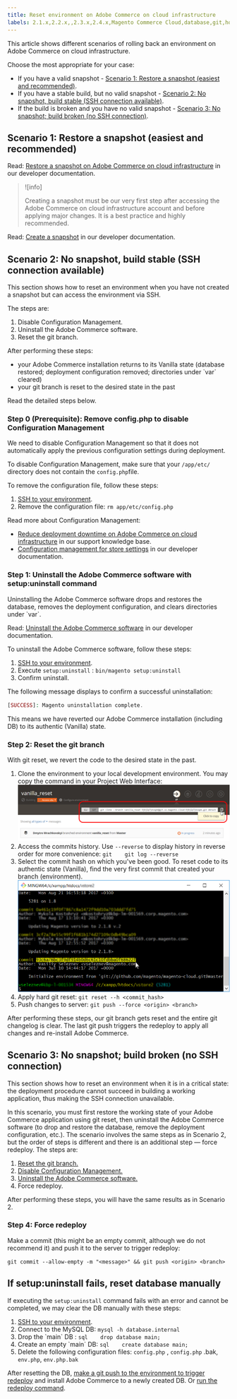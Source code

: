 ```yaml
---
title: Reset environment on Adobe Commerce on cloud infrastructure
labels: 2.1.x,2.2.x,,2.3.x,2.4.x,Magento Commerce Cloud,database,git,how to,restore,roll back,snapshot,uninstall,Adobe Commerce,cloud infrastructure
---
```


This article shows different scenarios of rolling back an environment on Adobe Commerce on cloud infrastructure.

Choose the most appropriate for your case:

* If you have a valid snapshot - [Scenario 1: Restore a snapshot (easiest and recommended)](#scen1).
* If you have a stable build, but no valid snapshot - [Scenario 2: No snapshot, build stable (SSH connection available)](#scen2).
* If the build is broken and you have no valid snapshot - [Scenario 3: No snapshot; build broken (no SSH connection)](#scen3).

## Scenario 1: Restore a snapshot (easiest and recommended)

Read: [Restore a snapshot on Adobe Commerce on cloud infrastructure](https://devdocs.magento.com/cloud/project/project-webint-snap.html#restore-snapshot) in our developer documentation.

>![info]
>
>Creating a snapshot must be our very first step after accessing the Adobe Commerce on cloud infrastructure account and before applying major changes. It is a best practice and highly recommended.

Read: [Create a snapshot](https://devdocs.magento.com/cloud/project/project-webint-snap.html#create-snapshot) in our developer documentation.

## Scenario 2: No snapshot, build stable (SSH connection available)

This section shows how to reset an environment when you have not created a snapshot but can access the environment via SSH.

The steps are:

1. Disable Configuration Management.
1. Uninstall the Adobe Commerce software.
1. Reset the git branch.

After performing these steps:

* your Adobe Commerce installation returns to its Vanilla state (database restored; deployment configuration removed; directories under \`var\` cleared)
* your git branch is reset to the desired state in the past

Read the detailed steps below.

### Step 0 (Prerequisite): Remove config.php to disable Configuration Management

We need to disable Configuration Management so that it does not automatically apply the previous configuration settings during deployment.

To disable Configuration Management, make sure that your `/app/etc/` directory does not contain the `config.php`file.

To remove the configuration file, follow these steps:

1. [SSH to your environment](https://devdocs.magento.com/cloud/env/environments-ssh.html#ssh).
1. Remove the configuration file: ```rm app/etc/config.php```    
   

Read more about Configuration Management:

* [Reduce deployment downtime on Adobe Commerce on cloud infrastructure](https://support.magento.com/hc/en-us/articles/115003169574) in our support knowledge base.
* [Configuration management for store settings](https://devdocs.magento.com/cloud/live/sens-data-over.html) in our developer documentation.

### Step 1: Uninstall the Adobe Commerce software with setup:uninstall command

>
Uninstalling the Adobe Commerce software drops and restores the database, removes the deployment configuration, and clears directories under \`var\`.

Read: [Uninstall the Adobe Commerce software](https://devdocs.magento.com/guides/v2.4/install-gde/install/cli/install-cli-uninstall.html) in our developer documentation.

To uninstall the Adobe Commerce software, follow these steps:

1. [SSH to your environment](https://devdocs.magento.com/cloud/env/environments-ssh.html#ssh).
1. Execute `setup:uninstall` :    ```bin/magento setup:uninstall```    
1. Confirm uninstall.

The following message displays to confirm a successful uninstallation:

```php
[SUCCESS]: Magento uninstallation complete.
```

This means we have reverted our Adobe Commerce installation (including DB) to its authentic (Vanilla) state.

### Step 2: Reset the git branch

With git reset, we revert the code to the desired state in the past.

1. Clone the environment to your local development environment. You may copy the command in your Project Web Interface:    ![copy_git_clone.png](assets/copy_git_clone.png)    
1. Access the commits history. Use `--reverse` to display history in reverse order for more convenience:    ```git    git log --reverse    ```    
1. Select the commit hash on which you've been good. To reset code to its authentic state (Vanilla), find the very first commit that created your branch (environment).    ![Selecting a commit hash in git console](assets/select_commit_hash.png)    
1. Apply hard git reset:    ```git reset --h <commit_hash>```    
1. Push changes to server:    ```git push --force <origin> <branch>```    

After performing these steps, our git branch gets reset and the entire git changelog is clear. The last git push triggers the redeploy to apply all changes and re-install Adobe Commerce.

## Scenario 3: No snapshot; build broken (no SSH connection)

This section shows how to reset an environment when it is in a critical state: the deployment procedure cannot succeed in building a working application, thus making the SSH connection unavailable.

In this scenario, you must first restore the working state of your Adobe Commerce application using git reset, then uninstall the Adobe Commerce software (to drop and restore the database, remove the deployment configuration, etc.). The scenario involves the same steps as in Scenario 2, but the order of steps is different and there is an additional step — force redeploy. The steps are:

1. [Reset the git branch.](https://support.magento.com/hc/en-us/articles/360000852534#reset-git-branch)
1. [Disable Configuration Management.](https://support.magento.com/hc/en-us/articles/360000852534#disable_config_management)
1. [Uninstall the Adobe Commerce software.](https://support.magento.com/hc/en-us/articles/360000852534#setup-uninstall)
1. Force redeploy.

After performing these steps, you will have the same results as in Scenario 2.

### Step 4: Force redeploy

Make a commit (this might be an empty commit, although we do not recommend it) and push it to the server to trigger redeploy:

```git
git commit --allow-empty -m "<message>" && git push <origin> <branch>
```

## If setup:uninstall fails, reset database manually

If executing the `setup:uninstall` command fails with an error and cannot be completed, we may clear the DB manually with these steps:

1. [SSH to your environment](https://devdocs.magento.com/cloud/env/environments-ssh.html#ssh).
1. Connect to the MySQL DB:    ```mysql -h database.internal```    
1. Drop the \`main\` DB :    ```sql    drop database main;```    
1. Create an empty \`main\` DB:    ```sql    create database main;```    
1. Delete the following configuration files: `config.php` , `config.php` .bak, `env.php`, `env.php.bak`

After resetting the DB, [make a git push to the environment to trigger redeploy](https://devdocs.magento.com/guides/v2.3/cloud/reference/cli-ref-topic.html#git-commands) and install Adobe Commerce to a newly created DB. Or [run the redeploy command](https://devdocs.magento.com/guides/v2.3/cloud/reference/cli-ref-topic.html#environment-commands).
